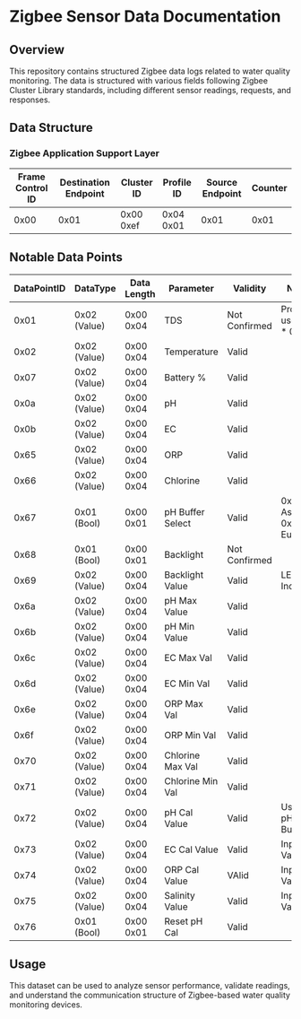 # Zigbee Sensor Data Documentation

## Overview

This repository contains structured Zigbee data logs related to water quality monitoring. The data is structured with various fields following Zigbee Cluster Library standards, including different sensor readings, requests, and responses.

## Data Structure
### Zigbee Application Support Layer

| Frame Control ID | Destination Endpoint | Cluster ID | Profile ID | Source Endpoint | Counter |
| ---------------- | -------------------- | ---------- | ---------- | --------------- | ------- |
| 0x00             | 0x01                 | 0x00 0xef  | 0x04 0x01  | 0x01            | 0x01    |


## Notable Data Points

| DataPointID | DataType     | Data Length  | Parameter        | Validity      | Notes                 |
| ----------- | ------------ | -----------  | ---------------- | ------------- | --------------------- |
| 0x01        | 0x02 (Value) | 0x00 0x04    | TDS              | Not Confirmed | Probably use EC * 0.5 |
| 0x02        | 0x02 (Value) | 0x00 0x04    | Temperature      | Valid         |                       |
| 0x07        | 0x02 (Value) | 0x00 0x04    | Battery %        | Valid         |                       |
| 0x0a        | 0x02 (Value) | 0x00 0x04    | pH               | Valid         |                       |
| 0x0b        | 0x02 (Value) | 0x00 0x04    | EC               | Valid         |                       |
| 0x65        | 0x02 (Value) | 0x00 0x04    | ORP              | Valid         |                       |
| 0x66        | 0x02 (Value) | 0x00 0x04    | Chlorine         | Valid         |                       |
| 0x67        | 0x01 (Bool)  | 0x00 0x01    | pH Buffer Select | Valid         | 0x00 Asia, 0x01 Europe|
| 0x68        | 0x01 (Bool)  | 0x00 0x01    | Backlight        | Not Confirmed |                       |
| 0x69        | 0x02 (Value) | 0x00 0x04    | Backlight Value  | Valid         | LED Indicator         |
| 0x6a        | 0x02 (Value) | 0x00 0x04    | pH Max Value     | Valid         |                       |
| 0x6b        | 0x02 (Value) | 0x00 0x04    | pH Min Value     | Valid         |                       |
| 0x6c        | 0x02 (Value) | 0x00 0x04    | EC Max Val       | Valid         |                       |
| 0x6d        | 0x02 (Value) | 0x00 0x04    | EC Min Val       | Valid         |                       |
| 0x6e        | 0x02 (Value) | 0x00 0x04    | ORP Max Val      | Valid         |                       |
| 0x6f        | 0x02 (Value) | 0x00 0x04    | ORP Min Val      | Valid         |                       |
| 0x70        | 0x02 (Value) | 0x00 0x04    | Chlorine Max Val | Valid         |                       |
| 0x71        | 0x02 (Value) | 0x00 0x04    | Chlorine Min Val | Valid         |                       |
| 0x72        | 0x02 (Value) | 0x00 0x04    | pH Cal Value     | Valid         | Using pH Buffer       |
| 0x73        | 0x02 (Value) | 0x00 0x04    | EC Cal Value     | Valid         | Input Value           |
| 0x74        | 0x02 (Value) | 0x00 0x04    | ORP Cal Value    | VAlid         | Input Value           |
| 0x75        | 0x02 (Value) | 0x00 0x04    | Salinity Value   | Valid         | Input Value           |
| 0x76        | 0x01 (Bool)  | 0x00 0x01    | Reset pH Cal     | Valid         |                       |

## Usage

This dataset can be used to analyze sensor performance, validate readings, and understand the communication structure of Zigbee-based water quality monitoring devices.

